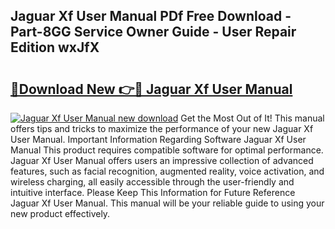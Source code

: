 ## Jaguar Xf User Manual PDf Free Download - Part-8GG Service Owner Guide - User Repair Edition wxJfX

# <h2><a href="http://cf18846.oget.top/?id=Jaguar+Xf+User+Manual">🔗Download New 👉🔴 Jaguar Xf User Manual</a></h2>

[![Jaguar Xf User Manual new download](https://i.imgur.com/5g1atiW.png)](http://cf18846.oget.top/?id=Jaguar+Xf+User+Manual)
Get the Most Out of It! This manual offers tips and tricks to maximize the performance of your new Jaguar Xf User Manual. Important Information Regarding Software Jaguar Xf User Manual This product requires compatible software for optimal performance. Jaguar Xf User Manual offers users an impressive collection of advanced features, such as facial recognition, augmented reality, voice activation, and wireless charging, all easily accessible through the user-friendly and intuitive interface. Please Keep This Information for Future Reference Jaguar Xf User Manual. This manual will be your reliable guide to using your new product effectively.
